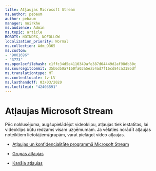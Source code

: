```yaml
---
title: Atļaujas Microsoft Stream
ms.author: pebaum
author: pebaum
manager: mnirkhe
ms.audience: Admin
ms.topic: article
ROBOTS: NOINDEX, NOFOLLOW
localization_priority: Normal
ms.collection: Adm_O365
ms.custom:
- "9001696"
- "3773"
ms.openlocfilehash: c1ffc34d5e4110349afe387d64449d2af08db30c
ms.sourcegitcommit: 35b6db0a7160fa03a5ea54ad7f16cd84ca3186df
ms.translationtype: MT
ms.contentlocale: lv-LV
ms.lasthandoff: 03/03/2020
ms.locfileid: "42403591"
---
```

# <a name="permissions-in-microsoft-stream"></a>Atļaujas Microsoft Stream

Pēc noklusējuma, augšupielādējot videoklipu, atļaujas tiek iestatītas, lai videoklips būtu redzams visam uzņēmumam. Ja vēlaties norādīt atļaujas noteiktiem lietotājiem/grupām, varat pielāgot video atļaujas.

- [Atļaujas un konfidencialitāte programmā Microsoft Stream](https://docs.microsoft.com/stream/portal-permissions)

- [Grupas atļaujas](https://docs.microsoft.com/stream/portal-permissions#group-permissions)

- [Kanāla atļaujas](https://docs.microsoft.com/stream/portal-permissions#channel-permissions)